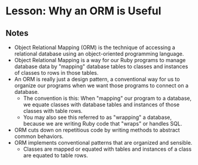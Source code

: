 # Lesson: Why an ORM is Useful

## Notes

- Object Relational Mapping (ORM) is the technique of accessing a relational database using an object-oriented programming language.
- Object Relational Mapping is a way for our Ruby programs to manage database data by "mapping" database tables to classes and instances of classes to rows in those tables.
- An ORM is really just a design pattern, a conventional way for us to organize our programs when we want those programs to connect on a database.
  - The convention is this: When "mapping" our program to a database, we equate classes with database tables and instances of those classes with table rows.
  - You may also see this referred to as "wrapping" a database, because we are writing Ruby code that "wraps" or handles SQL.
- ORM cuts down on repetitious code by writing methods to abstract common behaviors.
- ORM implements conventional patterns that are organized and sensible.
  - Classes are mapped or equated with tables and instances of a class are equated to table rows.
  